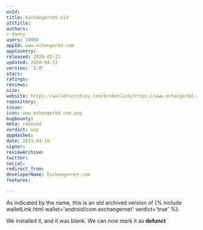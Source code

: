 ```yaml
---
wsId: 
title: Exchangernet-old
altTitle: 
authors:
- danny
users: 10000
appId: www.echangerbd.com
appCountry: 
released: 2020-03-21
updated: 2020-04-23
version: '2.0'
stars: 
ratings: 
reviews: 
size: 
website: https://walletscrutiny.com/brokenlink/https://www.echangerbd.com/
repository: 
issue: 
icon: www.echangerbd.com.png
bugbounty: 
meta: removed
verdict: wip
appHashes: 
date: 2023-04-19
signer: 
reviewArchive: 
twitter: 
social: 
redirect_from: 
developerName: Exchangernet.com
features: 

---
```


As indicated by the name, this is an old archived version of 
{% include walletLink.html wallet='android/com.exchangernet' verdict='true' %}. 

We installed it, and it was blank. We can now mark it as **defunct**


